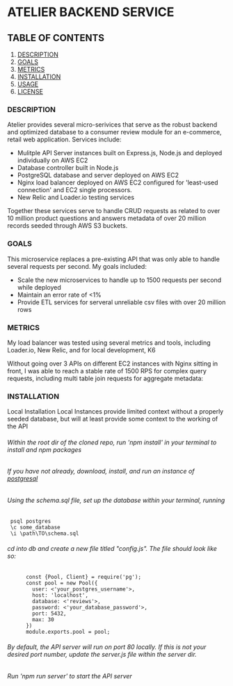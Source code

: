 # ATELIER BACKEND SERVICE

## TABLE OF CONTENTS
1. [DESCRIPTION](#description)
2. [GOALS](#goals)
3. [METRICS](#metrics)
4. [INSTALLATION](#installation)
5. [USAGE](#usage)
6. [LICENSE](#license)

### DESCRIPTION <a name="description"></a>
Atelier provides several micro-serivices that serve as the robust backend and optimized database to a consumer review module for an e-commerce, retail web application. Services include:
- Mulitple API Server instances built on Express.js, Node.js and deployed individually on AWS EC2
- Database controller built in Node.js
- PostgreSQL database and server deployed on AWS EC2
- Nginx load balancer deployed on AWS EC2 configured for 'least-used connection' and EC2 single processors.
- New Relic and Loader.io testing services

Together these services serve to handle CRUD requests as related to over 10 million product questions and answers metadata of over 20 million records seeded through AWS S3 buckets.

### GOALS <a name="goals"></a>
This microservice replaces a pre-existing API that was only able to handle several requests per second.
My goals included:
- Scale the new microservices to handle up to 1500 requests per second while deployed
- Maintain an error rate of <1%
- Provide ETL services for serveral unreliable csv files with over 20 million rows

### METRICS <a name="metrics"></a>
My load balancer was tested using several metrics and tools, including Loader.io, New Relic, and for local development, K6

Without going over 3 APIs on different EC2 instances with Nginx sitting in front, I was able to reach a stable rate of 1500 RPS for complex query requests, including multi table join requests for aggregate metadata:

### INSTALLATION <a name="installation"></a>
  Local Installation
  Local Instances provide limited context without a properly seeded database, but will at least provide some context to the working of the API
   ###### Within the root dir of the cloned repo, run 'npm install' in your terminal to install and npm packages
   ###### If you have not already, download, install, and run an instance of [postgresql](https://www.postgresql.org/docs/9.3/tutorial-install.html)
   ###### Using the schema.sql file, set up the database within your terminal, running
   ```
    psql postgres
    \c some_database
    \i \path\TO\schema.sql
   ```
   ###### cd into db and create a new file titled "config.js". The file should look like so:

```
      const {Pool, Client} = require('pg');
      const pool = new Pool({
        user: <'your_postgres_username'>,
        host: 'localhost',
        database: <'reviews'>,
        password: <'your_database_password'>,
        port: 5432,
        max: 30
      })
      module.exports.pool = pool;
```
   ###### By default, the API server will run on port 80 locally. If this is not your desired port number, update the server.js file within the server dir.
   ###### Run 'npm run server' to start the API server
